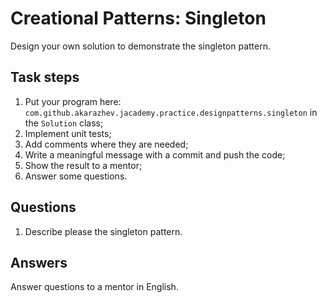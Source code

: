# Creational Patterns: Singleton

Design your own solution to demonstrate the singleton pattern.

## Task steps

1. Put your program here: `com.github.akarazhev.jacademy.practice.designpatterns.singleton` in the `Solution` class;
2. Implement unit tests;
3. Add comments where they are needed;
4. Write a meaningful message with a commit and push the code;
5. Show the result to a mentor;
6. Answer some questions.

## Questions

1. Describe please the singleton pattern.

## Answers

Answer questions to a mentor in English.